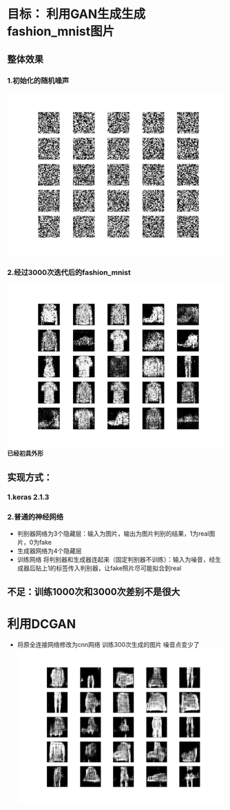 # 目标： 利用GAN生成生成fashion_mnist图片
## 整体效果
### 1.初始化的随机噪声
![kkk   ](image/0.png "初始化的随机噪声")
### 2.经过3000次迭代后的fashion_mnist
![](image/2995.png "经过3000次迭代后")<br>
**已经初具外形**

## 实现方式：
### 1.keras 2.1.3
### 2.普通的神经网络
- 判别器网络为3个隐藏层：输入为图片，输出为图片判别的结果，1为real图片，0为fake
- 生成器网络为4个隐藏层
- 训练网络 将判别器和生成器连起来（固定判别器不训练）：输入为噪音，经生成器后贴上1的标签传入判别器，让fake照片尽可能拟合到real
## 不足：训练1000次和3000次差别不是很大

# 利用DCGAN 
- 将原全连接网络修改为cnn网络 训练300次生成的图片  噪音点变少了
![](image/dcgan_295.png "dcgan")
